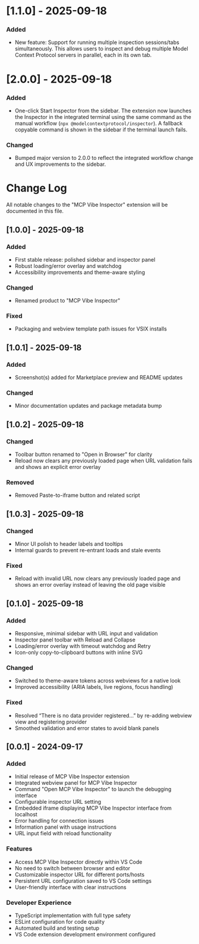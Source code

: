 
# [1.1.0] - 2025-09-18

### Added

- New feature: Support for running multiple inspection sessions/tabs simultaneously. This allows users to inspect and debug multiple Model Context Protocol servers in parallel, each in its own tab.

# [2.0.0] - 2025-09-18

### Added

- One-click Start Inspector from the sidebar. The extension now launches the Inspector in the integrated terminal using the same command as the manual workflow (`npx @modelcontextprotocol/inspector`). A fallback copyable command is shown in the sidebar if the terminal launch fails.

### Changed

- Bumped major version to 2.0.0 to reflect the integrated workflow change and UX improvements to the sidebar.

# Change Log

All notable changes to the "MCP Vibe Inspector" extension will be documented in this file.

## [1.0.0] - 2025-09-18

### Added

- First stable release: polished sidebar and inspector panel
- Robust loading/error overlay and watchdog
- Accessibility improvements and theme-aware styling

### Changed

- Renamed product to "MCP Vibe Inspector"

### Fixed

- Packaging and webview template path issues for VSIX installs

## [1.0.1] - 2025-09-18

### Added

- Screenshot(s) added for Marketplace preview and README updates

### Changed

- Minor documentation updates and package metadata bump

## [1.0.2] - 2025-09-18

### Changed

- Toolbar button renamed to "Open in Browser" for clarity
- Reload now clears any previously loaded page when URL validation fails and shows an explicit error overlay

### Removed

- Removed Paste-to-iframe button and related script

## [1.0.3] - 2025-09-18

### Changed

- Minor UI polish to header labels and tooltips
- Internal guards to prevent re-entrant loads and stale events

### Fixed

- Reload with invalid URL now clears any previously loaded page and shows an error overlay instead of leaving the old page visible

## [0.1.0] - 2025-09-18

### Added

- Responsive, minimal sidebar with URL input and validation
- Inspector panel toolbar with Reload and Collapse
- Loading/error overlay with timeout watchdog and Retry
- Icon-only copy-to-clipboard buttons with inline SVG

### Changed

- Switched to theme-aware tokens across webviews for a native look
- Improved accessibility (ARIA labels, live regions, focus handling)

### Fixed

- Resolved “There is no data provider registered…” by re-adding webview view and registering provider
- Smoothed validation and error states to avoid blank panels

## [0.0.1] - 2024-09-17

### Added

- Initial release of MCP Vibe Inspector extension
- Integrated webview panel for MCP Vibe Inspector
- Command "Open MCP Vibe Inspector" to launch the debugging interface
- Configurable inspector URL setting
- Embedded iframe displaying MCP Vibe Inspector interface from localhost
- Error handling for connection issues
- Information panel with usage instructions
- URL input field with reload functionality

### Features

- Access MCP Vibe Inspector directly within VS Code
- No need to switch between browser and editor
- Customizable inspector URL for different ports/hosts
- Persistent URL configuration saved to VS Code settings
- User-friendly interface with clear instructions

### Developer Experience

- TypeScript implementation with full type safety
- ESLint configuration for code quality
- Automated build and testing setup
- VS Code extension development environment configured
